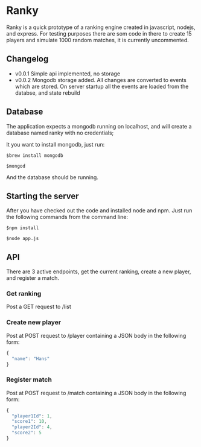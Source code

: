 # Ranky

Ranky is a quick prototype of a ranking engine created in javascript, nodejs, and express.
For testing purposes there are som code in there to create 15 players and simulate 1000 random matches, it is currently uncommented. 

## Changelog
- v0.0.1 Simple api implemented, no storage
- v0.0.2 Mongodb storage added. All changes are converted to events which are stored. On server startup all the events are loaded from the databse, and state rebuild

## Database
The application expects a mongodb running on localhost, and will create a database named ranky with no credentials;

It you want to install mongodb, just run:

`$brew install mongodb`

`$mongod`

And the database should be running.

## Starting the server
After you have checked out the code and installed node and npm. Just run the following commands from the command line:

`$npm install`

`$node app.js`

## API
There are 3 active endpoints, get the current ranking, create a new player, and register a match.

### Get ranking
Post a GET request to /list

### Create new player
Post at POST request to /player containing a JSON body in the following form:

```javascript
{
  "name": "Hans"
}
```

### Register match
Post at POST request to /match containing a JSON body in the following form:

```javascript
{
  "player1Id": 1,
  "score1": 10,
  "player2Id": 4,
  "score2": 5
}
```

